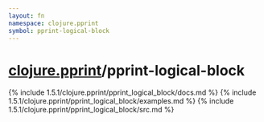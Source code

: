 ```yaml
---
layout: fn
namespace: clojure.pprint
symbol: pprint-logical-block
---
```


# [clojure.pprint](../)/pprint-logical-block

{% include 1.5.1/clojure.pprint/pprint_logical_block/docs.md %}
{% include 1.5.1/clojure.pprint/pprint_logical_block/examples.md %}
{% include 1.5.1/clojure.pprint/pprint_logical_block/src.md %}

